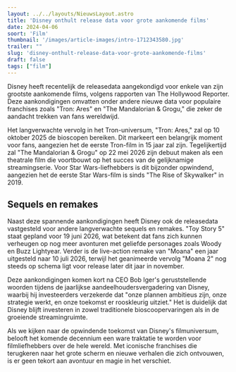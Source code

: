 ```yaml
---
layout: ../../layouts/NieuwsLayout.astro
title: 'Disney onthult release data voor grote aankomende films'
date: 2024-04-06
soort: 'Film'
thumbnail: '/images/article-images/intro-1712343580.jpg'
trailer: ""
slug: 'disney-onthult-release-data-voor-grote-aankomende-films'
draft: false
tags: ["film"]
---
```


Disney heeft recentelijk de releasedata aangekondigd voor enkele van zijn grootste aankomende films, volgens rapporten van The Hollywood Reporter. Deze aankondigingen omvatten onder andere nieuwe data voor populaire franchises zoals "Tron: Ares" en "The Mandalorian & Grogu," die zeker de aandacht trekken van fans wereldwijd.

Het langverwachte vervolg in het Tron-universum, "Tron: Ares," zal op 10 oktober 2025 de bioscopen bereiken. Dit markeert een belangrijk moment voor fans, aangezien het de eerste Tron-film in 15 jaar zal zijn. Tegelijkertijd zal "The Mandalorian & Grogu" op 22 mei 2026 zijn debuut maken als een theatrale film die voortbouwt op het succes van de gelijknamige streamingserie. Voor Star Wars-liefhebbers is dit bijzonder opwindend, aangezien het de eerste Star Wars-film is sinds "The Rise of Skywalker" in 2019.

## Sequels en remakes

Naast deze spannende aankondigingen heeft Disney ook de releasedata vastgesteld voor andere langverwachte sequels en remakes. "Toy Story 5" staat gepland voor 19 juni 2026, wat betekent dat fans zich kunnen verheugen op nog meer avonturen met geliefde personages zoals Woody en Buzz Lightyear. Verder is de live-action remake van "Moana" een jaar uitgesteld naar 10 juli 2026, terwijl het geanimeerde vervolg "Moana 2" nog steeds op schema ligt voor release later dit jaar in november.

Deze aankondigingen komen kort na CEO Bob Iger's geruststellende woorden tijdens de jaarlijkse aandeelhoudersvergadering van Disney, waarbij hij investeerders verzekerde dat "onze plannen ambitieus zijn, onze strategie werkt, en onze toekomst er rooskleurig uitziet." Het is duidelijk dat Disney blijft investeren in zowel traditionele bioscoopervaringen als in de groeiende streamingruimte.


Als we kijken naar de opwindende toekomst van Disney's filmuniversum, belooft het komende decennium een ware traktatie te worden voor filmliefhebbers over de hele wereld. Met iconische franchises die terugkeren naar het grote scherm en nieuwe verhalen die zich ontvouwen, is er geen tekort aan avontuur en magie in het verschiet.
